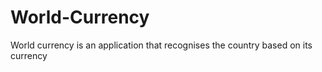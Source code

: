 # World-Currency
World currency is an application that recognises the country based on its currency
